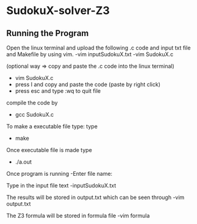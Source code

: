 # SudokuX-solver-Z3

## Running the Program
Open the linux terminal and upload the following .c code and input txt file and Makefile by using vim.
-vim inputSudokuX.txt
-vim SudokuX.c

(optional way => copy and paste the .c code into the linux terminal)
- vim SudokuX.c 
- press I and copy and paste the code (paste by right click)
- press esc and type :wq to quit file

compile the code by 
- gcc SudokuX.c

To make a executable file type:
type
- make

Once executable file is made type
- ./a.out

Once program is running 
-Enter file name: 

Type in the input file text
-inputSudokuX.txt

The results will be stored in output.txt which can be seen through
-vim output.txt

The Z3 formula will be stored in formula file 
-vim formula
